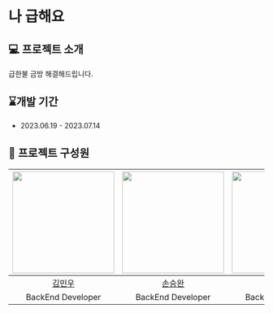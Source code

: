 # **나 급해요**

## 💻 프로젝트 소개

급한불 금방 해결해드립니다.

## ⌛개발 기간

- 2023.06.19 - 2023.07.14

## 🦁 프로젝트 구성원
| [<img src="https://avatars.githubusercontent.com/Kminwoo97" width="200">](https://github.com/Kminwoo97) | [<img src="https://avatars.githubusercontent.com/Hypersand" width="200">](https://github.com/Hypersand) | [<img src="https://avatars.githubusercontent.com/yurrrrri" width="200">](https://github.com/yurrrrri) | [<img src="https://avatars.githubusercontent.com/udonggi" width="200">](https://github.com/udonggi) | [<img src="https://avatars.githubusercontent.com/Min9807" width="200">](https://github.com/Min9807) |
|:-------------------------------------------------------------------------------------------------------:|:-------------------------------------------------------------------------------------------------------:|:-----------------------------------------------------------------------------------------------------:|:---------------------------------------------------------------------------------------------------:|:---------------------------------------------------------------------------------------------------:|
|                                   [김민우](https://github.com/Kminwoo97)                                   |                                   [손승완](https://github.com/Hypersand)                                   |                                  [손유리](https://github.com/yurrrrri)                                   |                                  [유동기](https://github.com/udonggi)                                  |                                  [이정민](https://github.com/Min9807)                                  |
|                                            BackEnd Developer                                            |                                            BackEnd Developer                                            |                                           BackEnd Developer                                           |                                          BackEnd Developer                                          |                                          BackEnd Developer                                          |
